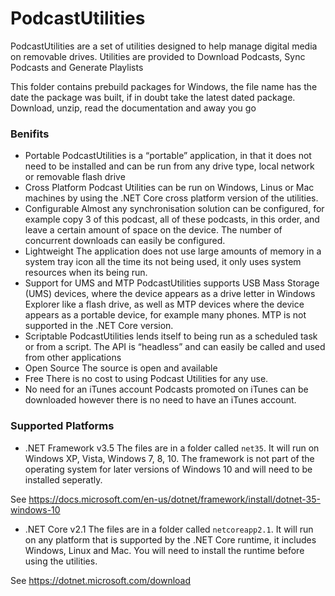 # PodcastUtilities #

PodcastUtilities are a set of utilities designed to help manage digital media on removable drives. Utilities are provided to Download Podcasts, Sync Podcasts and Generate Playlists

This folder contains prebuild packages for Windows, the file name has the date the package was built, if in doubt take the latest dated package. Download, unzip, read the documentation and away you go 

### Benifits ###

* Portable
PodcastUtilities is a “portable” application, in that it does not need to be installed and can be run from any drive type, local network or removable flash drive
* Cross Platform
Podcast Utilities can be run on Windows, Linus or Mac machines by using the .NET Core cross platform version of the utilities.
* Configurable
Almost any synchronisation solution can be configured, for example copy 3 of this podcast, all of these podcasts, in this order, and leave a certain amount of space on the device. The number of concurrent downloads can easily be configured.
* Lightweight
The application does not use large amounts of memory in a system tray icon all the time its not being used, it only uses system resources when its being run.
* Support for UMS and MTP
PodcastUtilities supports USB Mass Storage (UMS) devices, where the device appears as a drive letter in Windows Explorer like a flash drive, as well as MTP devices where the device appears as a portable device, for example many phones. MTP is not supported in the .NET Core version.
* Scriptable
PodcastUtilities lends itself to being run as a scheduled task or from a script. The API is “headless” and can easily be called and used from other applications
* Open Source
The source is open and available
* Free
There is no cost to using Podcast Utilities for any use.
* No need for an iTunes account
Podcasts promoted on iTunes can be downloaded however there is no need to have an iTunes account.


### Supported Platforms ###

* .NET Framework v3.5
The files are in a folder called `net35`. It will run on Windows XP, Vista, Windows 7, 8, 10. The framework is not part of the operating system for later versions of Windows 10 and will need to be installed seperatly.

See https://docs.microsoft.com/en-us/dotnet/framework/install/dotnet-35-windows-10

* .NET Core v2.1
The files are in a folder called `netcoreapp2.1`. It will run on any platform that is supported by the .NET Core runtime, it includes Windows, Linux and Mac. You will need to install the runtime before using the utilities.

See https://dotnet.microsoft.com/download



